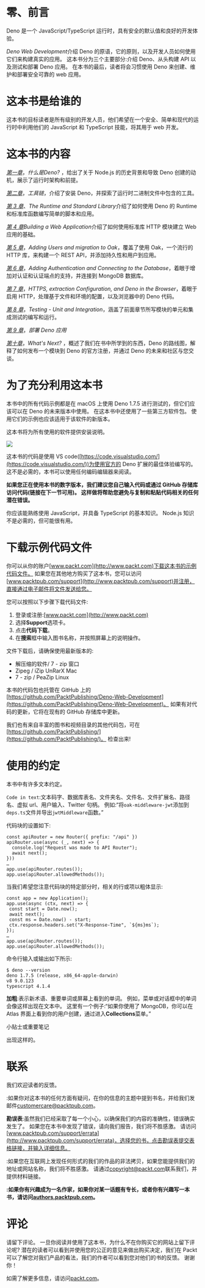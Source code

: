# 零、前言

Deno 是一个 JavaScript/TypeScript 运行时，具有安全的默认值和良好的开发体验。

*Deno Web Development*介绍 Deno 的原语，它的原则，以及开发人员如何使用它们来构建真实的应用。 这本书分为三个主要部分:介绍 Deno、从头构建 API 以及测试和部署 Deno 应用。 在本书的最后，读者将会习惯使用 Deno 来创建、维护和部署安全可靠的 web 应用。

# 这本书是给谁的

这本书的目标读者是所有级别的开发人员，他们希望在一个安全、简单和现代的运行时中利用他们的 JavaScript 和 TypeScript 技能，将其用于 web 开发。

# 这本书的内容

[*第一章*](01.html#_idTextAnchor014)，*什么是Deno?* ，给出了关于 Node.js 的历史背景和导致 Deno 创建的动机，展示了运行时架构和前提。

[*第二章*](02.html#_idTextAnchor056)，*工具链*，介绍了安装 Deno，并探索了运行时二进制文件中包含的工具。

[*第 3 章*](03.html#_idTextAnchor089)、*The Runtime and Standard Library*介绍了如何使用 Deno 的 Runtime 和标准库函数编写简单的脚本和应用。

[*第 4 章*](04.html#_idTextAnchor108)*Building a Web Application*介绍了如何使用标准库 HTTP 模块建立 Web 应用的基础。

[*第 5 章*](05.html#_idTextAnchor124)，*Adding Users and migration to Oak*，覆盖了使用 Oak，一个流行的 HTTP 库，来构建一个 REST API，并添加持久性和用户到应用。

[*第 6 章*](06.html#_idTextAnchor141)，*Adding Authentication and Connecting to the Database*，着眼于增加对认证和认证端点的支持，并连接到 MongoDB 数据库。

[*第 7 章*](07.html#_idTextAnchor165)，*HTTPS, extraction Configuration, and Deno in the Browser*，着眼于启用 HTTP，处理基于文件和环境的配置，以及浏览器中的 Deno 代码。

[*第 8 章*](08.html#_idTextAnchor178)，*Testing - Unit and Integration*，涵盖了前面章节所写模块的单元和集成测试的编写和运行。

[*第 9 章*](09.html#_idTextAnchor190)，*部署 Deno 应用*

[*第十章*](10.html#_idTextAnchor201)，*What's Next?* ，概述了我们在书中所学到的东西，Deno 的路线图，解释了如何发布一个模块到 Deno 的官方注册，并通过 Deno 的未来和社区与您交谈。

# 为了充分利用这本书

本书中的所有代码示例都是在 macOS 上使用 Deno 1.7.5 进行测试的，但它们应该可以在 Deno 的未来版本中使用。 在这本书中还使用了一些第三方软件包。 使用它们的示例也应该适用于该软件的新版本。

这本书将为所有使用的软件提供安装说明。

![](image/01.jpg)

这本书的代码是使用 VS code([https://code.visualstudio.com/](https://code.visualstudio.com/))为使用官方的 Deno 扩展的最佳体验编写的。 这不是必需的，本书可以使用任何编码编辑器来阅读。

**如果您正在使用本书的数字版本，我们建议您自己输入代码或通过 GitHub 存储库访问代码(链接在下一节可用)。 这样做将帮助您避免与复制和粘贴代码相关的任何潜在错误。**

你应该能熟练使用 JavaScript，并具备 TypeScript 的基本知识。 Node.js 知识不是必需的，但可能很有用。

# 下载示例代码文件

你可以从你的账户[www.packt.com](http://www.packt.com)下载这本书的示例代码文件。 如果您在其他地方购买了这本书，您可以访问[www.packtpub.com/support](http://www.packtpub.com/support)并注册，直接通过电子邮件将文件发送给您。

您可以按照以下步骤下载代码文件:

1.  登录或注册:[www.packt.com](http://www.packt.com)
2.  选择**Support**选项卡。
3.  点击**代码下载**。
4.  在**搜索**框中输入图书名称，并按照屏幕上的说明操作。

文件下载后，请确保使用最新版本的:

*   解压缩的软件/ 7 - zip 窗口
*   Zipeg / iZip UnRarX Mac
*   7 - zip / PeaZip Linux

本书的代码包也托管在 GitHub 上的[https://github.com/PacktPublishing/Deno-Web-Development](https://github.com/PacktPublishing/Deno-Web-Development)。 如果有对代码的更新，它将在现有的 GitHub 存储库中更新。

我们也有来自丰富的图书和视频目录的其他代码包，可在[https://github.com/PacktPublishing/](https://github.com/PacktPublishing/)。 检查出来!

# 使用的约定

本书中有许多文本约定。

`Code in text`:文本码字、数据库表名、文件夹名、文件名、文件扩展名、路径名、虚拟 url、用户输入、Twitter 句柄。 例如:“将`oak-middleware-jwt`添加到`deps.ts`文件并导出`jwtMiddleware`函数。”

代码块的设置如下:

```
const apiRouter = new Router({ prefix: "/api" })
apiRouter.use(async (_, next) => {
  console.log("Request was made to API Router");
  await next();
}))
…
app.use(apiRouter.routes());
app.use(apiRouter.allowedMethods());
```

当我们希望您注意代码块的特定部分时，相关的行或项以粗体显示:

```
const app = new Application();
app.use(async (ctx, next) => {
 const start = Date.now();
 await next();
 const ms = Date.now() - start;
 ctx.response.headers.set("X-Response-Time", `${ms}ms`);
});
…
app.use(apiRouter.routes());
app.use(apiRouter.allowedMethods());
```

命令行输入或输出如下所示:

```
$ deno --version 
deno 1.7.5 (release, x86_64-apple-darwin) 
v8 9.0.123 
typescript 4.1.4
```

**加粗**:表示新术语、重要单词或屏幕上看到的单词。 例如，菜单或对话框中的单词会像这样出现在文本中。 这里有一个例子:“如果你使用了 MongoDB，你可以在 Atlas 界面上看到你的用户创建，通过进入**Collections**菜单。”

小贴士或重要笔记

出现这样的。

# 联系

我们欢迎读者的反馈。

:如果你对这本书的任何方面有疑问，在你的信息的主题中提到书名，并给我们发邮件[customercare@packtpub.com](mailto:customercare@packtpub.com)。

**勘误表**:虽然我们已经采取了每一个小心，以确保我们的内容的准确性，错误确实发生了。 如果您在本书中发现了错误，请向我们报告，我们将不胜感激。 请访问[www.packtpub.com/support/errata](http://www.packtpub.com/support/errata)，选择您的书，点击勘误表提交表格链接，并输入详细信息。

:如果您在互联网上发现任何形式的我们的作品的非法拷贝，如果您能提供我们的地址或网站名称，我们将不胜感激。 请通过[copyright@packt.com](mailto:copyright@packt.com)联系我们，并提供材料链接。

**:如果你有兴趣成为一名作家，如果你对某一话题有专长，或者你有兴趣写一本书，请访问[authors.packtpub.com](http://authors.packtpub.com)。**

# 评论

请留下评论。 一旦你阅读并使用了这本书，为什么不在你购买它的网站上留下评论呢? 潜在的读者可以看到并使用您的公正的意见来做出购买决定，我们在 Packt 可以了解您对我们产品的看法，我们的作者可以看到您对他们的书的反馈。 谢谢你！

如需了解更多信息，请访问[packt.com](http://packt.com)。